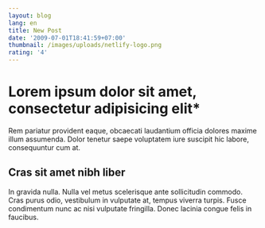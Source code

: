 ```yaml
---
layout: blog
lang: en
title: New Post
date: '2009-07-01T18:41:59+07:00'
thumbnail: /images/uploads/netlify-logo.png
rating: '4'
---
```

# Lorem ipsum dolor sit amet, consectetur adipisicing elit*

Rem pariatur provident eaque, obcaecati laudantium officia dolores maxime illum assumenda. Dolor tenetur saepe voluptatem iure suscipit hic labore, consequuntur cum at.

## Cras sit amet nibh liber

In gravida nulla. Nulla vel metus scelerisque ante sollicitudin commodo. Cras purus odio, vestibulum in vulputate at, tempus viverra turpis. Fusce condimentum nunc ac nisi vulputate fringilla. Donec lacinia congue felis in faucibus.

